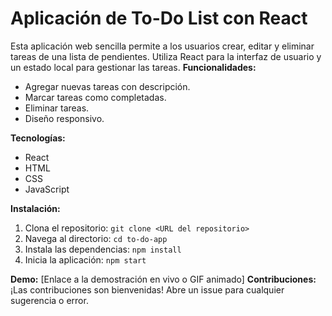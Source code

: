 <h1>Aplicación de To-Do List con React</h1> 
Esta aplicación web sencilla permite a los usuarios crear, editar y eliminar tareas de una lista de pendientes.  Utiliza React para la interfaz de usuario y un estado local para gestionar las tareas. 
<strong>Funcionalidades:</strong> 
<ul> 
<li>Agregar nuevas tareas con descripción.</li> 
<li>Marcar tareas como completadas.</li> 
<li>Eliminar tareas.</li> 
<li>Diseño responsivo.</li> 
</ul> 
<strong>Tecnologías:</strong> 
<ul> 
<li>React</li> 
<li>HTML</li> 
<li>CSS</li> 
<li>JavaScript</li> 
</ul> 
<strong>Instalación:</strong> 
<ol> 
<li>Clona el repositorio: <code>git clone &lt;URL del repositorio&gt;</code></li> 
<li>Navega al directorio: <code>cd to-do-app</code></li> 
<li>Instala las dependencias: <code>npm install</code></li> 
<li>Inicia la aplicación: <code>npm start</code></li> 
</ol> 
<strong>Demo:</strong>  [Enlace a la demostración en vivo o GIF animado] 
<strong>Contribuciones:</strong>  ¡Las contribuciones son bienvenidas!  Abre un issue para cualquier sugerencia o error. 
 
